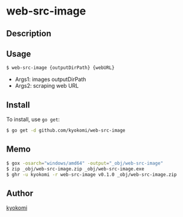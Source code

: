 web-src-image
====

## Description

## Usage

```bash
$ web-src-image {outputDirPath} {webURL}
```

- Args1: images outputDirPath
- Args2: scraping web URL

## Install

To install, use `go get`:

```bash
$ go get -d github.com/kyokomi/web-src-image
```

## Memo

```bash
$ gox -osarch="windows/amd64" -output="_obj/web-src-image"
$ zip _obj/web-src-image.zip _obj/web-src-image.exe
$ ghr -u kyokomi -r web-src-image v0.1.0 _obj/web-src-image.zip
```

## Author

[kyokomi](https://github.com/kyokomi)
